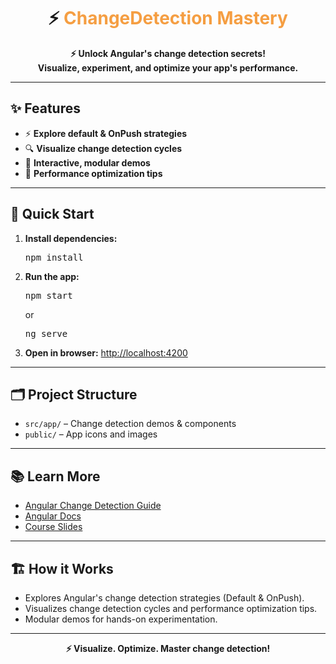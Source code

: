 <h1 align="center">⚡ <span style="color:#F59E42">ChangeDetection Mastery</span></h1>

<p align="center">
  <b>⚡ Unlock Angular's change detection secrets!<br>Visualize, experiment, and optimize your app's performance.</b>
</p>

---

## ✨ Features

- ⚡ <b>Explore default & OnPush strategies</b>
- 🔍 <b>Visualize change detection cycles</b>
- 🧩 <b>Interactive, modular demos</b>
- 🚀 <b>Performance optimization tips</b>

---

## 🚀 Quick Start

1. <b>Install dependencies:</b>
   <pre>npm install</pre>
2. <b>Run the app:</b>
   <pre>npm start</pre>
   or
   <pre>ng serve</pre>
3. <b>Open in browser:</b>
   <a href="http://localhost:4200">http://localhost:4200</a>

---

## 🗂️ Project Structure

- <code>src/app/</code> – Change detection demos & components
- <code>public/</code> – App icons and images

---

## 📚 Learn More

- [Angular Change Detection Guide](https://angular.io/guide/change-detection)
- [Angular Docs](https://angular.io/)
- [Course Slides](../other-resources/angular-course-slides.pdf)

---

## 🏗️ How it Works

- Explores Angular's change detection strategies (Default & OnPush).
- Visualizes change detection cycles and performance optimization tips.
- Modular demos for hands-on experimentation.

---

<p align="center">
  <b>⚡ Visualize. Optimize. Master change detection!</b>
</p>

